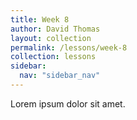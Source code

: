 ```yaml
---
title: Week 8
author: David Thomas
layout: collection
permalink: /lessons/week-8
collection: lessons
sidebar:
  nav: "sidebar_nav"
---
```


Lorem ipsum dolor sit amet.
